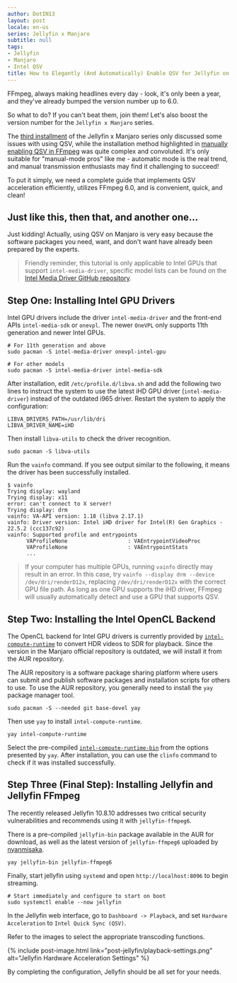 ```yaml
---
author: DotIN13
layout: post
locale: en-us
series: Jellyfin x Manjaro
subtitle: null
tags:
- Jellyfin
- Manjaro
- Intel QSV
title: How to Elegantly (And Automatically) Enable QSV for Jellyfin on Manjaro
---
```


FFmpeg, always making headlines every day - look, it's only been a year, and they've already bumped the version number up to 6.0.

So what to do? If you can't beat them, join them! Let's also boost the version number for the `Jellyfin x Manjaro` series.

The [third installment](/2022/01/24/jellyfin-quick-sync-qsv-transcode/) of the Jellyfin x Manjaro series only discussed some issues with using QSV, while the installation method highlighted in [manually enabling QSV in FFmpeg](/2022/02/05/how-to-enable-qsv-in-ffmpeg-manual/) was quite complex and convoluted. It's only suitable for "manual-mode pros" like me - automatic mode is the real trend, and manual transmission enthusiasts may find it challenging to succeed!

To put it simply, we need a complete guide that implements QSV acceleration efficiently, utilizes FFmpeg 6.0, and is convenient, quick, and clean!

## Just like this, then that, and another one...

Just kidding! Actually, using QSV on Manjaro is very easy because the software packages you need, want, and don't want have already been prepared by the experts.

> Friendly reminder, this tutorial is only applicable to Intel GPUs that support `intel-media-driver`, specific model lists can be found on the [Intel Media Driver GitHub repository](https://github.com/intel/media-driver#supported-platforms).

## Step One: Installing Intel GPU Drivers

Intel GPU drivers include the driver `intel-media-driver` and the front-end APIs `intel-media-sdk` or `onevpl`. The newer `OneVPL` only supports 11th generation and newer Intel GPUs.

```shell
# For 11th generation and above
sudo pacman -S intel-media-driver onevpl-intel-gpu

# For other models
sudo pacman -S intel-media-driver intel-media-sdk
```

After installation, edit `/etc/profile.d/libva.sh` and add the following two lines to instruct the system to use the latest iHD GPU driver (`intel-media-driver`) instead of the outdated i965 driver. Restart the system to apply the configuration:

```shell
LIBVA_DRIVERS_PATH=/usr/lib/dri
LIBVA_DRIVER_NAME=iHD
```

Then install `libva-utils` to check the driver recognition.

```shell
sudo pacman -S libva-utils
```

Run the `vainfo` command. If you see output similar to the following, it means the driver has been successfully installed.

```shell
$ vainfo
Trying display: wayland
Trying display: x11
error: can't connect to X server!
Trying display: drm
vainfo: VA-API version: 1.18 (libva 2.17.1)
vainfo: Driver version: Intel iHD driver for Intel(R) Gen Graphics - 22.5.2 (ccc137c92)
vainfo: Supported profile and entrypoints
      VAProfileNone                   : VAEntrypointVideoProc
      VAProfileNone                   : VAEntrypointStats
      ...
```

> If your computer has multiple GPUs, running `vainfo` directly may result in an error. In this case, try `vainfo --display drm --device /dev/dri/renderD12x`, replacing `/dev/dri/renderD12x` with the correct GPU file path. As long as one GPU supports the iHD driver, FFmpeg will usually automatically detect and use a GPU that supports QSV.

## Step Two: Installing the Intel OpenCL Backend

The OpenCL backend for Intel GPU drivers is currently provided by [`intel-compute-runtime`](https://github.com/intel/compute-runtime) to convert HDR videos to SDR for playback. Since the version in the Manjaro official repository is outdated, we will install it from the AUR repository.

The AUR repository is a software package sharing platform where users can submit and publish software packages and installation scripts for others to use. To use the AUR repository, you generally need to install the `yay` package manager tool.

```shell
sudo pacman -S --needed git base-devel yay
```

Then use `yay` to install `intel-compute-runtime`.

```shell
yay intel-compute-runtime
```

Select the pre-compiled [`intel-compute-runtime-bin`](https://aur.archlinux.org/packages/intel-compute-runtime-bin) from the options presented by `yay`. After installation, you can use the `clinfo` command to check if it was installed successfully.

## Step Three (Final Step): Installing Jellyfin and Jellyfin FFmpeg

The recently released Jellyfin 10.8.10 addresses two critical security vulnerabilities and recommends using it with `jellyfin-ffmpeg6`.

There is a pre-compiled `jellyfin-bin` package available in the AUR for download, as well as the latest version of `jellyfin-ffmpeg6` uploaded by [nyanmisaka](https://github.com/nyanmisaka).

```shell
yay jellyfin-bin jellyfin-ffmpeg6
```

Finally, start jellyfin using `systemd` and open `http://localhost:8096` to begin streaming.

```shell
# Start immediately and configure to start on boot
sudo systemctl enable --now jellyfin
```

In the Jellyfin web interface, go to `Dashboard -> Playback`, and set `Hardware Acceleration` to `Intel Quick Sync (QSV)`.

Refer to the images to select the appropriate transcoding functions.

{% include post-image.html link="post-jellyfin/playback-settings.png" alt="Jellyfin Hardware Acceleration Settings" %}

By completing the configuration, Jellyfin should be all set for your needs.
